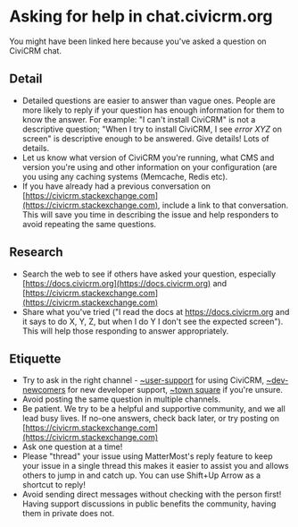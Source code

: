 # Asking for help in chat.civicrm.org

You might have been linked here because you've asked a question on CiviCRM chat. 

## Detail
* Detailed questions are easier to answer than vague ones. People are more likely to reply if your question has enough information for them to know the answer. For example: "I can't install CiviCRM" is not a descriptive question; "When I try to install CiviCRM, I see _error XYZ_ on screen" is descriptive enough to be answered. Give details! Lots of details.
* Let us know what version of CiviCRM you're running, what CMS and version you're using and other information on your configuration (are you using any caching systems (Memcache, Redis etc).
* If you have already had a previous conversation on [https://civicrm.stackexchange.com](https://civicrm.stackexchange.com), include a link to that conversation. This will save you time in describing the issue and help responders to avoid repeating the same questions.

## Research
* Search the web to see if others have asked your question, especially [https://docs.civicrm.org](https://docs.civicrm.org) and [https://civicrm.stackexchange.com](https://civicrm.stackexchange.com)
* Share what you've tried ("I read the docs at https://docs.civicrm.org and it says to do X, Y, Z, but when I do Y I don't see the expected screen"). This will help those responding to answer appropriately.

## Etiquette
* Try to ask in the right channel - [~user-support](https://chat.civicrm.org/civicrm/channels/user-support) for using CiviCRM, [~dev-newcomers](https://chat.civicrm.org/civicrm/channels/dev-newcomers) for new developer support, [~town square](https://chat.civicrm.org/civicrm/channels/town-square) if you're unsure.
* Avoid posting the same question in multiple channels.
* Be patient. We try to be a helpful and supportive community, and we all lead busy lives. If no-one answers, check back later, or try posting on [https://civicrm.stackexchange.com](https://civicrm.stackexchange.com)
* Ask one question at a time!
* Please "thread" your issue using MatterMost's reply feature to keep your issue in a single thread this makes it easier to assist you and allows others to jump in and catch up. You can use Shift+Up Arrow as a shortcut to reply!
* Avoid sending direct messages without checking with the person first! Having support discussions in public benefits the community, having them in private does not.
